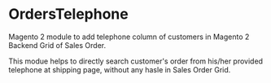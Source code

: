# OrdersTelephone
Magento 2 module to add telephone column of customers in Magento 2 Backend Grid of Sales Order.

This modue helps to directly search customer's order from his/her provided telephone at shipping page, without any hasle in Sales Order Grid.
